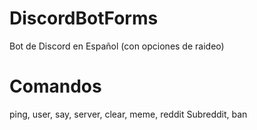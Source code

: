 # DiscordBotForms
Bot de Discord en Español (con opciones de raideo)
# Comandos
ping,
user,
say,
server,
clear,
meme,
reddit Subreddit,
ban
